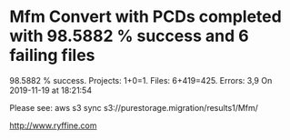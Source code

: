# Mfm Convert with PCDs completed with 98.5882 % success and 6 failing files

98.5882 % success. Projects: 1+0=1.  Files: 6+419=425. Errors: 3,9  On 2019-11-19 at 18:21:54



Please see: aws s3 sync s3://purestorage.migration/results1/Mfm/

http://www.ryffine.com
